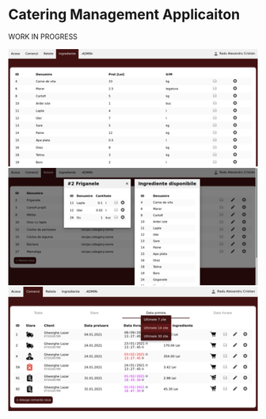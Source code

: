 # Catering Management Applicaiton

WORK IN PROGRESS</br>
</br>
<img src="/demo/demo-1.png" />
<img src="/demo/demo-2.png" />
<img src="/demo/demo-3.png" />
